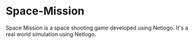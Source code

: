 # Space-Mission
Space  Mission is a space shooting game developed using Netlogo. It's a real world simulation using Netlogo.
